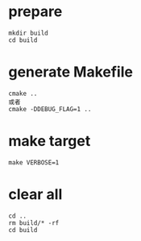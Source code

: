 # prepare
```
mkdir build
cd build
```
# generate Makefile
```
cmake ..
或者
cmake -DDEBUG_FLAG=1 ..
```

# make target
```
make VERBOSE=1
```
# clear all
```
cd ..
rm build/* -rf
cd build
```

